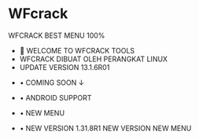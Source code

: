 # WFcrack
WFCRACK BEST MENU 100%

- 👋 WELCOME TO WFCRACK TOOLS
- WFCRACK DIBUAT OLEH PERANGKAT LINUX 
- UPDATE VERSION 13.1.6R01
<!---
wifi crack tools
--->
- • COMING SOON ↓

- • ANDROID SUPPORT
- • NEW MENU
- • NEW VERSION 1.31.8R1
NEW VERSION NEW MENU 
